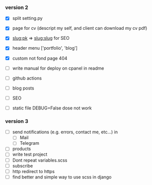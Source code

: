 
### version 2

- [X] split setting.py 
- [X] page for cv (descript my self, and client can download my cv pdf)
- [X] <slug:pk> => <slug:slug> for SEO
- [X] header menu ['portfolio', 'blog']
- [X] custom not fond page 404

- [ ] write manual for deploy on cpanel in readme
- [ ] github actions
- [ ] blog posts
- [ ] SEO
- [ ] static file DEBUG=False dose not work


### version 3 

- [ ] send notifications (e.g. errors, contact me, etc...) in
    - [ ] Mail
    - [ ] Telegram
- [ ] products
- [ ] write test project
- [ ] Dont repeat variables.scss
- [ ] subscribe
- [ ] http redirect to https
- [ ] find better and simple way to use scss in django